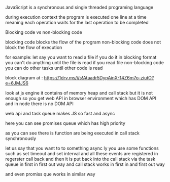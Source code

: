 
JavaScript is a synchronous and single threaded programing language 

during execution context the program is executed one line at a time meaning each operation waits for the last operation to be completed

Blocking code vs non-blocking code

blocking code blocks the flow of the program
non-blocking code does not block the flow of execution

for example: let say you want to read a file if you do it in blocking format you can't do anything until the file is read 
if you read file non-blocking code you can do other tasks until other code is read

block diagram at : https://1drv.ms/i/s!Ataadr5DypAinX-14Z6m7o-ziutO?e=6JMJS6


look at js engine it contains of memory heap and call stack but it is not enough so you get web API in browser environment which has DOM API and in node there is no DOM API

web api and task queue makes JS so fast and async 

here you can see promises queue which has high priority

as you can see there is function are being executed in call stack synchronously 

let us say that you want to to something async ly you use some functions such as set timeout and set interval and all these events are registered in regerster call back and then it is put back into the call stack via the task queue in first in first out way and call stack works in first in and first out way 

and even promiss que works in similar way

